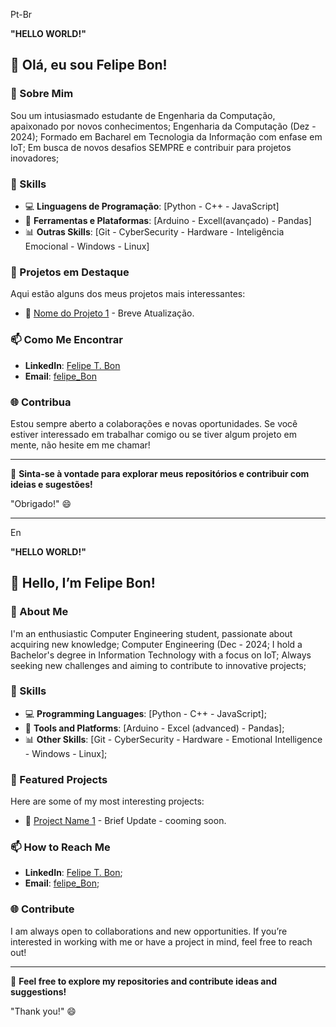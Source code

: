 Pt-Br

**"HELLO WORLD!"**


## 👋 Olá, eu sou Felipe Bon! 


### 🚀 Sobre Mim
Sou um intusiasmado estudante de Engenharia da Computação, apaixonado por novos conhecimentos;
Engenharia da Computação (Dez - 2024);
Formado em Bacharel em Tecnologia da Informação com enfase em IoT;
Em busca de novos desafios SEMPRE e contribuir para projetos inovadores;

### 🔧 Skills
- 💻 **Linguagens de Programação**: [Python - C++ - JavaScript]
- 🔧 **Ferramentas e Plataformas**: [Arduino - Excell(avançado) - Pandas]
- 📊 **Outras Skills**: [Git - CyberSecurity - Hardware - Inteligência Emocional - Windows - Linux]

### 🌟 Projetos em Destaque
Aqui estão alguns dos meus projetos mais interessantes:
- 🔗 [Nome do Projeto 1](link) - Breve Atualização.


### 📫 Como Me Encontrar
- **LinkedIn**: [Felipe T. Bon](https://www.linkedin.com/in/felipe-teixeira-bon-76285584/)
- **Email**: [felipe_Bon](mailto:felipetbon@gmail.com)

### 🌐 Contribua
Estou sempre aberto a colaborações e novas oportunidades.
Se você estiver interessado em trabalhar comigo ou se tiver algum projeto em mente, não hesite em me chamar!

---

👀 **Sinta-se à vontade para explorar meus repositórios e contribuir com ideias e sugestões!**


"Obrigado!" 😄


_____________________________________________________________________________________________________________________________________________________________________________
En

 **"HELLO WORLD!"**


## 👋 Hello, I’m Felipe Bon!


### 🚀 About Me
I'm an enthusiastic Computer Engineering student, passionate about acquiring new knowledge;
Computer Engineering (Dec - 2024;
I hold a Bachelor's degree in Information Technology with a focus on IoT;
Always seeking new challenges and aiming to contribute to innovative projects;

### 🔧 Skills
- 💻 **Programming Languages**: [Python - C++ - JavaScript];
- 🔧 **Tools and Platforms**: [Arduino - Excel (advanced) - Pandas];
- 📊 **Other Skills**: [Git - CyberSecurity - Hardware - Emotional Intelligence - Windows - Linux];

### 🌟 Featured Projects
Here are some of my most interesting projects:
- 🔗 [Project Name 1](link) - Brief Update - cooming soon.

### 📫 How to Reach Me
- **LinkedIn**: [Felipe T. Bon](https://www.linkedin.com/in/felipe-teixeira-bon-76285584/);
- **Email**: [felipe_Bon](mailto:felipetbon@gmail.com);

### 🌐 Contribute
I am always open to collaborations and new opportunities.
If you’re interested in working with me or have a project in mind, feel free to reach out!

---

👀 **Feel free to explore my repositories and contribute ideas and suggestions!**


"Thank you!" 😄
